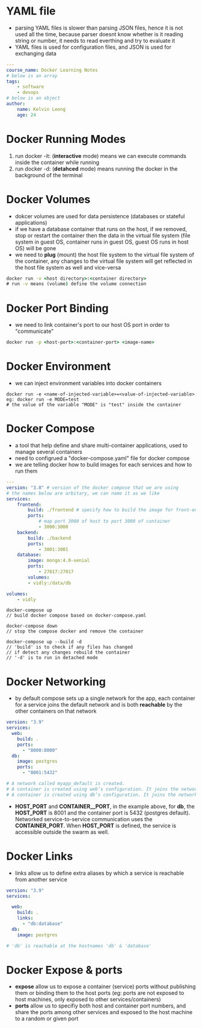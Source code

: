 
# **YAML file**
- parsing YAML files is slower than parsing JSON files, hence it is not used all the time, because parser doesnt know whether is it reading string or number, it needs to read everthing and try to evaluate it
- YAML files is used for configuration files, and JSON is used for exchanging data
```yaml
---
course_name: Docker Learning Notes
# below is an array
tags:
    - software
    - devops
# below is an object
author:
    name: Kelvin Leong
    age: 24
```

# **Docker Running Modes**
1. run docker -it: (**interactive** mode) means we can execute commands inside the container while running
2. run docker -d: (**detahced** mode) means running the docker in the background of the terminal

# **Docker Volumes**
- dokcer volumes are used for data persistence (databases or stateful applications)
- if we have a database container that runs on the host, if we removed, stop or restart the container then the data in the virtual file system (file system in guest OS, container runs in guest OS, guest OS runs in host OS) will be gone
- we need to **plug** (mount) the host file system to the virtual file system of the container, any changes to the virtual file system will get reflected in the host file system as well and vice-versa
```cmd
docker run -v <host directory>:<container directory>
# run -v means (volume) define the volume connection
```

# **Docker Port Binding**
- we need to link container's port to our host OS port in order to "communicate"
```cmd
docker run -p <host-port>:<container-port> <image-name>
```

# **Docker Environment**
- we can inject environment variables into docker containers
```
docker run -e <name-of-injected-variable>=<value-of-injected-variable>
eg: docker run -e MODE=test
# the value of the variable "MODE" is "test" inside the container
```

# **Docker Compose**
- a tool that help define and share multi-container applications, used to manage several containers
- need to configrued a "docker-compose.yaml" file for docker compose
- we are telling docker how to build images for each services and how to run them
```yaml
---
version: "3.8" # version of the docker compose that we are using
# the names below are arbitary, we can name it as we like
services:
    frontend:
        build: ./frontend # specify how to build the image for front-end services
        ports:
            # map port 3000 of host to port 3000 of container
            - 3000:3000
    backend:
        build: ./backend
        ports:
            - 3001:3001
    database:
        image: mongo:4.0-xenial
        ports:
            - 27017:27017
        volumes:
        - vidly:/data/db

volumes:
    - vidly
```

```
docker-compose up 
// build docker compose based on docker-compose.yaml

docker-compose down 
// stop the compose docker and remove the container

docker-compose up --build -d 
// 'build' is to check if any files has changed
// if detect any changes rebuild the container
// '-d' is to run in detached mode
```
# **Docker Networking**
- by default compose sets up a single network for the app, each container for a service joins the default network and is both **reachable** by the other containers on that network
```yaml
version: "3.9"
services:
  web:
    build: .
    ports:
      - "8000:8000"
  db:
    image: postgres
    ports:
      - "8001:5432"

# A network called myapp_default is created.
# A container is created using web’s configuration. It joins the network myapp_default under the name web.
# A container is created using db’s configuration. It joins the network myapp_default under the name db.
```
- **HOST_PORT** and **CONTAINER__PORT**, in the example above, for **db**, the **HOST_PORT** is 8001 and the container port is 5432 (postgres default). Networked service-to-service communication uses the **CONTAINER_PORT**. When **HOST_PORT** is defined, the service is accessible outside the swarm as well.

# **Docker Links**
- links allow us to define extra aliases by which a service is reachable from another service
```yaml
version: "3.9"
services:

  web:
    build: .
    links:
      - "db:database"
  db:
    image: postgres

# 'db' is reachable at the hostnames 'db' & 'database'
```

# **Docker Expose & ports**
- **expose** allow us to expose a container (service) ports without publishing them or binding them to the host ports (eg: ports are not exposed to host machines, only exposed to other services/containers)
- **ports** allow us to specifiy both host and container port numbers, and share the ports among other services and exposed to the host machine to a random or given port